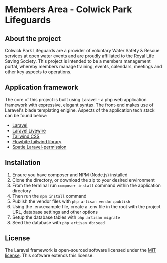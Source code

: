 # Members Area - Colwick Park Lifeguards

## About the project

Colwick Park Lifeguards are a provider of voluntary Water Safety & Rescue services at open water events and are proudly affiliated to the Royal Life Saving Society. This project is intended to be a members management portal, whereby members manage training, events, calendars, meetings and other key aspects to operations.

## Application framework

The core of this project is built using Laravel - a php web application framework with expressive, elegant syntax. The front-end makes use of Laravel's blade templating enigine. Aspects of the application tech stack can be found below:


- [Laravel](https://laravel.com/docs/)
- [Laravel Livewire](https://laravel-livewire.com/)
- [Tailwind CSS](https://tailwindcss.com/)
- [Flowbite tailwind library](https://flowbite.com/)
- [Spatie Laravel-permission](https://spatie.be/docs/laravel-permission/v5/introduction)
  
## Installation
1. Ensure you have composer and NPM (Node.js) installed
2. Clone the directory, or download the zip to your desired environment
3. From the terminal run ```composer install``` command within the application directory
4. Then run the ```npm install``` command
5. Publish the vendor files with ```php artisan vendor:publish```
6. Using the .env.example file, create a .env file in the root with the project URL, database settings and other options
7. Setup the database tables with ```php artisan migrate```
8. Seed the database with ```php artisan db:seed```

## License

The Laravel framework is open-sourced software licensed under the [MIT license](https://opensource.org/licenses/MIT). This software extends this license.
